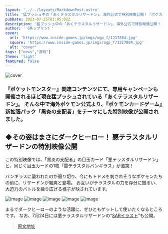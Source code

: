 ```yaml
---
layout: '../../layouts/MarkdownPost.astro'
title: '猛プッシュ中の「あくテラスタルリザードン」、海外公式で特別映像公開！『ポケカ』新弾をテーマに大迫力バトル'
pubDate: 2023-07-25T03:05:02Z
description: '猛プッシュ中の「あくテラスタルリザードン」、海外公式で特別映像公開！『ポケカ』新弾をテーマに大迫力バトル'
author: '《茶っプリン》'
cover:
  url: 'https://www.inside-games.jp/imgs/ogp_f/1217804.jpg'
  square: 'https://www.inside-games.jp/imgs/ogp_f/1217804.jpg'
  alt: "cover"
tags: ["news","游戏"]
theme: 'light'
featured: false
---
```


![cover](https://www.inside-games.jp/imgs/ogp_f/1217804.jpg)

### 『ポケットモンスター』関連コンテンツにて、専用キャンペーンも開催されるほど現在猛プッシュされている「あくテラスタルリザードン」。 そんな中で海外ポケモン公式より、『ポケモンカードゲーム』新拡張パック「黒炎の支配者」をテーマにした特別映像が公開されました。

## ◆その姿はまさにダークヒーロー！ 悪テラスタルリザードンの特別映像公開

この特別映像では、「黒炎の支配者」の目玉カード「悪テラスタルリザードン」と、同じく目玉カードの1枚「雷テラスタルバンギラス」が激突！

バンギラスに襲われたのか弱り切り、今にもトドメを刺されそうなポケモンたちの前に、リザードンが颯爽と登場。 お互いがテラスタルの力を存分に振るい、大迫力のバトルを繰り広げる様子が映されています。

![image](https://www.inside-games.jp/imgs/zoom/1217799.jpg)
![image](https://www.inside-games.jp/imgs/zoom/1217800.jpg)
![image](https://www.inside-games.jp/imgs/zoom/1217801.jpg)
![image](https://www.inside-games.jp/imgs/zoom/1217802.jpg)
![image](https://www.inside-games.jp/imgs/zoom/1217798.jpg)

まるでダークヒーローのような活躍に、ぜひともゲットして使いたくなるところです。 なお、7月24日には悪テラスタルリザードンの“[SARイラスト](https://www.inside-games.jp/article/2023/07/24/147363.html)”も公開。

>[原文地址](https://www.inside-games.jp/article/2023/07/25/147382.html)  